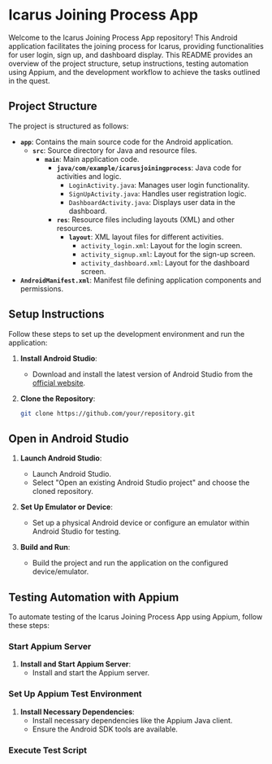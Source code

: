 # Icarus Joining Process App

Welcome to the Icarus Joining Process App repository! This Android application facilitates the joining process for Icarus, providing functionalities for user login, sign up, and dashboard display. This README provides an overview of the project structure, setup instructions, testing automation using Appium, and the development workflow to achieve the tasks outlined in the quest.

## Project Structure

The project is structured as follows:

- **`app`**: Contains the main source code for the Android application.
  - **`src`**: Source directory for Java and resource files.
    - **`main`**: Main application code.
      - **`java/com/example/icarusjoiningprocess`**: Java code for activities and logic.
        - `LoginActivity.java`: Manages user login functionality.
        - `SignUpActivity.java`: Handles user registration logic.
        - `DashboardActivity.java`: Displays user data in the dashboard.
      - **`res`**: Resource files including layouts (XML) and other resources.
        - **`layout`**: XML layout files for different activities.
          - `activity_login.xml`: Layout for the login screen.
          - `activity_signup.xml`: Layout for the sign-up screen.
          - `activity_dashboard.xml`: Layout for the dashboard screen.
- **`AndroidManifest.xml`**: Manifest file defining application components and permissions.

## Setup Instructions

Follow these steps to set up the development environment and run the application:

1. **Install Android Studio**:
   - Download and install the latest version of Android Studio from the [official website](https://developer.android.com/studio).

2. **Clone the Repository**:
   ```bash
   git clone https://github.com/your/repository.git
   
## Open in Android Studio

1. **Launch Android Studio**:
   - Launch Android Studio.
   - Select "Open an existing Android Studio project" and choose the cloned repository.

2. **Set Up Emulator or Device**:
   - Set up a physical Android device or configure an emulator within Android Studio for testing.

3. **Build and Run**:
   - Build the project and run the application on the configured device/emulator.

## Testing Automation with Appium

To automate testing of the Icarus Joining Process App using Appium, follow these steps:

### Start Appium Server

1. **Install and Start Appium Server**:
   - Install and start the Appium server.

### Set Up Appium Test Environment

1. **Install Necessary Dependencies**:
   - Install necessary dependencies like the Appium Java client.
   - Ensure the Android SDK tools are available.

### Execute Test Script 


